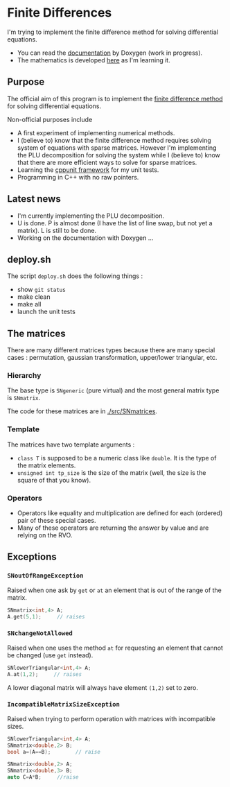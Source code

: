 # Finite Differences

I'm trying to implement the finite difference method for solving differential equations.

* You can read the [documentation](http://laurent.claessens-donadello.eu/finitediff/html/index.html) by Doxygen (work in progress).
* The mathematics is developed [here](http://laurent.claessens-donadello.eu/pdf/lefrido.pdf) as I'm learning it.

## Purpose

The official aim of this program is to implement the [finite difference method ](https://en.wikipedia.org/wiki/Finite_difference_method)  for solving differential equations.

Non-official purposes include
* A first experiment of implementing numerical methods.
* I (believe to) know that the finite difference method requires solving system of equations with sparse matrices. However I'm implementing the PLU decomposition for solving the system while I (believe to) know that there are more efficient ways to solve for sparse matrices.
* Learning the [cppunit framework](https://en.wikipedia.org/wiki/Cppunit) for my unit tests.
* Programming in C++ with no raw pointers.

## Latest news

* I'm currently implementing the PLU decomposition.
* U is done. P is almost done (I have the list of line swap, but not yet a matrix). L is still to be done.
* Working on the documentation with Doxygen ...

## deploy.sh

The script `deploy.sh` does the following things :
* show `git status`
* make clean
* make all 
* launch the unit tests

## The matrices

There are many different matrices types because there are many special cases : permutation, gaussian transformation, upper/lower triangular, etc.

### Hierarchy

The base type is `SNgeneric` (pure virtual) and the most general matrix type is `SNmatrix`.

The code for these matrices are in [./src/SNmatrices](src/SNmatrices/README.md).

### Template

The matrices have two template arguments :

* `class T` is supposed to be a numeric class like `double`. It is the type of the matrix elements. 
* `unsigned int tp_size` is the size of the matrix (well, the size is the square of that you know).

### Operators

* Operators like equality and multiplication are defined for each (ordered) pair of these special cases.
* Many of these operators are returning the answer by value and are relying on the RVO.


## Exceptions

### `SNoutOfRangeException`

Raised when one ask by `get` or `at` an element that is out of the range of the matrix. 

```C++
SNmatrix<int,4> A;
A.get(5,1);     // raises
```

### `SNchangeNotAllowed`

Raised when one uses the method `at` for requesting an element that cannot be changed (use `get` instead).

```C++
SNlowerTriangular<int,4> A;
A.at(1,2);     // raises
```
A lower diagonal matrix will always have element `(1,2)` set to zero.

### `IncompatibleMatrixSizeException`

Raised when trying to perform operation with matrices with incompatible sizes.

```C++
SNlowerTriangular<int,4> A;
SNmatrix<double,2> B;
bool a=(A==B);        // raise
```

```C++
SNmatrix<double,2> A;
SNmatrix<double,3> B;
auto C=A*B;     //raise
```
